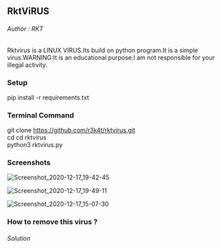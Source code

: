 
<h2>RktViRUS</h2>

<h6>Author : RKT </h6>


Rktvirus  is a LINUX VIRUS.Its build on python program.It is a simple virus.WARNING:It is an educational purpose.I am not responsible for your illegal activity.


### Setup ###


pip install -r requirements.txt


### Terminal Command ###


git clone https://github.com/r3k4t/rktvirus.git
<br>
cd cd rktvirus
<br>
python3 rktvirus.py


### Screenshots ###


![Screenshot_2020-12-17_19-42-45](https://user-images.githubusercontent.com/69615463/102498872-85488700-40a0-11eb-9517-6497ee170adf.png)

![Screenshot_2020-12-17_19-49-11](https://user-images.githubusercontent.com/69615463/102499558-58e13a80-40a1-11eb-969d-b16b8f85df56.png)

![Screenshot_2020-12-17_15-07-30](https://user-images.githubusercontent.com/69615463/102497900-41a14d80-409f-11eb-9b1b-d0c8b00f4ede.png)


### How to remove this virus ? ###

<h6>Solution</h6>
